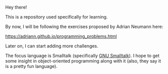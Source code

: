 Hey there!

This is a repository used specifically for learning.

By now, I will be following the exercises proposed by Adrian Neumann here:

https://adriann.github.io/programming_problems.html

Later on, I can start adding more challenges.

The focus language is Smalltalk (specifically [GNU Smalltalk][1]). I hope to get
some insight in object-oriented programming along with it (also, they say it
is a pretty fun language).

[1]: http://smalltalk.gnu.org/
